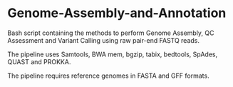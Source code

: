 # Genome-Assembly-and-Annotation


Bash script containing the methods to perform Genome Assembly, QC Assessment and Variant Calling using raw pair-end FASTQ reads. 

The pipeline uses Samtools, BWA mem, bgzip, tabix, bedtools, SpAdes, QUAST and PROKKA.

The pipeline requires reference genomes in FASTA and GFF formats.
